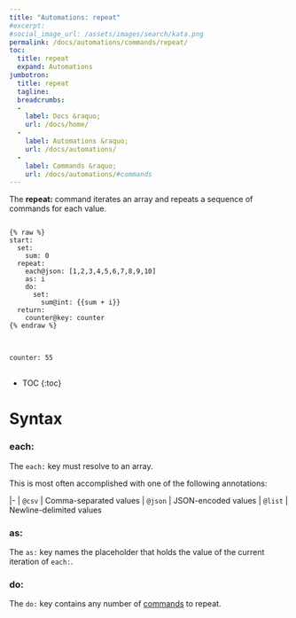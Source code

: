 ```yaml
---
title: "Automations: repeat"
#excerpt: 
#social_image_url: /assets/images/search/kata.png
permalink: /docs/automations/commands/repeat/
toc:
  title: repeat
  expand: Automations
jumbotron:
  title: repeat
  tagline: 
  breadcrumbs:
  -
    label: Docs &raquo;
    url: /docs/home/
  -
    label: Automations &raquo;
    url: /docs/automations/
  -
    label: Commands &raquo;
    url: /docs/automations/#commands
---
```


The **repeat:** command iterates an array and repeats a sequence of commands for each value.

<pre>
<code class="language-cerb">
{% raw %}
start:
  set:
    sum: 0
  repeat:
    each@json: [1,2,3,4,5,6,7,8,9,10]
    as: i
    do:
      set:
        sum@int: {{sum + i}}
  return:
    counter@key: counter
{% endraw %}
</code>
</pre>

<pre>
<code class="language-cerb">
counter: 55
</code>
</pre>

* TOC
{:toc}

# Syntax

### each:

The `each:` key must resolve to an array.

This is most often accomplished with one of the following annotations:

|-
| `@csv` | Comma-separated values
| `@json` | JSON-encoded values
| `@list` | Newline-delimited values

### as:

The `as:` key names the placeholder that holds the value of the current iteration of `each:`.

### do:

The `do:` key contains any number of [commands](/docs/automations/#commands) to repeat.